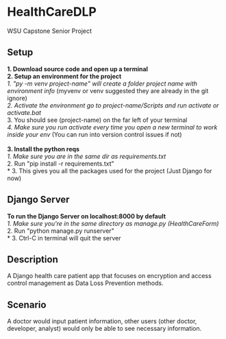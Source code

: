 # HealthCareDLP
WSU Capstone Senior Project

## Setup
**1. Download source code and open up a terminal** <br>
**2. Setup an environment for the project** <br>
<space><space>*<space>    1. "py -m venv project-name" will create a folder project name with environment info
<space><space>*<space>    (myvenv or venv suggested they are already in the git ignore)  <br>
<space><space>*<space>    2. Activate the environment go to project-name/Scripts and run activate or activate.bat  <br>
<space><space>*<space>    3. You should see (project-name) on the far left of your terminal  <br>
<space><space>*<space>    4. Make sure you run activate every time you open a new terminal to work inside your env 
<space><space>*<space>    (You can run into version control issues if not)   <br> <br>
**3. Install the python reqs**<br>
<space><space>*<space>    1. Make sure you are in the same dir as requirements.txt<br>
<space><space>*<space>    2. Run "pip install -r requirements.txt"<br>
<space><space>*<space>    3. This gives you all the packages used for the project (Just Django for now)<br>
## Django Server
**To run the Django Server on localhost:8000 by default** <br>
<space><space>*<space>    1. Make sure you're in the same directory as manage.py (HealthCareForm) <br>
<space><space>*<space>    2. Run "python manage.py runserver" <br>
<space><space>*<space>    3. Ctrl-C in terminal will quit the server  <br>

## Description
A Django health care patient app that focuses on encryption and access control management as Data Loss Prevention methods. <br>

## Scenario
A doctor would input patient information, other users (other doctor, developer, analyst) would only be able to see necessary information. <br>
